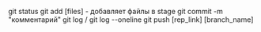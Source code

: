 git status
git add [files] - добавляет файлы в stage
git commit -m "комментарий"
git log / git log --oneline
git push [rep_link] [branch_name]
